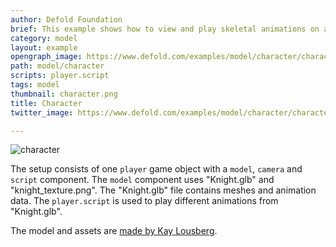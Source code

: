 ```yaml
---
author: Defold Foundation
brief: This example shows how to view and play skeletal animations on a glTF model.
category: model
layout: example
opengraph_image: https://www.defold.com/examples/model/character/character.png
path: model/character
scripts: player.script
tags: model
thumbnail: character.png
title: Character
twitter_image: https://www.defold.com/examples/model/character/character.png

---
```


![character](character.png)

The setup consists of one `player` game object with a `model`, `camera` and `script` component. The `model` component uses "Knight.glb" and "knight_texture.png". The "Knight.glb" file contains meshes and animation data. The `player.script` is used to play different animations from "Knight.glb".

The model and assets are [made by Kay Lousberg](https://kaylousberg.com/game-assets/).